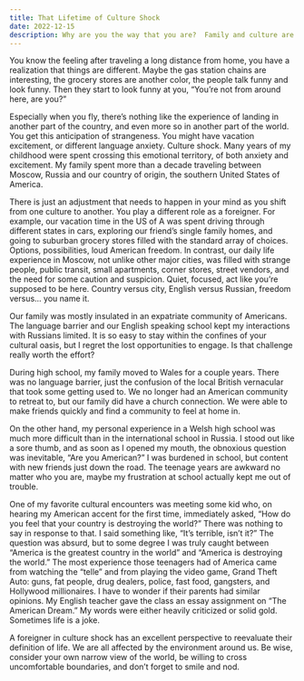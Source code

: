 ```yaml
---
title: That Lifetime of Culture Shock
date: 2022-12-15
description: Why are you the way that you are?  Family and culture are the soil in which we grow.  Don’t be a victim of culture, be wise to avoid ignorant assimilation.
---
```


You know the feeling after traveling a long distance from home, you have a realization that things are different.  Maybe the gas station chains are interesting, the grocery stores are another color, the people talk funny and look funny.  Then they start to look funny at you, “You’re not from around here, are you?”  

Especially when you fly, there’s nothing like the experience of landing in another part of the country, and even more so in another part of the world.  You get this anticipation of strangeness.  You might have vacation excitement, or different language anxiety.  Culture shock.  Many years of my childhood were spent crossing this emotional territory, of both anxiety and excitement.  My family spent more than a decade traveling between Moscow, Russia and our country of origin, the southern United States of America.  

There is just an adjustment that needs to happen in your mind as you shift from one culture to another.  You play a different role as a foreigner.  For example, our vacation time in the US of A was spent driving through different states in cars, exploring our friend’s single family homes, and going to suburban grocery stores filled with the standard array of choices.  Options, possibilities, loud American freedom.  In contrast, our daily life experience in Moscow, not unlike other major cities, was filled with strange people, public transit, small apartments, corner stores, street vendors, and the need for some caution and suspicion.  Quiet, focused, act like you’re supposed to be here.  Country versus city, English versus Russian, freedom versus… you name it.

Our family was mostly insulated in an expatriate community of Americans.  The language barrier and our English speaking school kept my interactions with Russians limited.  It is so easy to stay within the confines of your cultural oasis, but I regret the lost opportunities to engage.  Is that challenge really worth the effort?  

During high school, my family moved to Wales for a couple years.  There was no language barrier, just the confusion of the local British vernacular that took some getting used to.  We no longer had an American community to retreat to, but our family did have a church connection.  We were able to make friends quickly and find a community to feel at home in.  

On the other hand, my personal experience in a Welsh high school was much more difficult than in the international school in Russia.  I stood out like a sore thumb, and as soon as I opened my mouth, the obnoxious question was inevitable, “Are you American?”  I was burdened in school, but content with new friends just down the road.  The teenage years are awkward no matter who you are, maybe my frustration at school actually kept me out of trouble.

One of my favorite cultural encounters was meeting some kid who, on hearing my American accent for the first time, immediately asked, “How do you feel that your country is destroying the world?”  There was nothing to say in response to that.  I said something like, “It’s terrible, isn’t it?”  The question was absurd, but to some degree I was truly caught between “America is the greatest country in the world” and “America is destroying the world.”  The most experience those teenagers had of America came from watching the “telle” and from playing the video game, Grand Theft Auto: guns, fat people, drug dealers, police, fast food, gangsters, and Hollywood millionaires.  I have to wonder if their parents had similar opinions.  My English teacher gave the class an essay assignment on “The American Dream.”  My words were either heavily criticized or solid gold.  Sometimes life is a joke.

A foreigner in culture shock has an excellent perspective to reevaluate their definition of life.  We are all affected by the environment around us.  Be wise, consider your own narrow view of the world, be willing to cross uncomfortable boundaries, and don’t forget to smile and nod.
